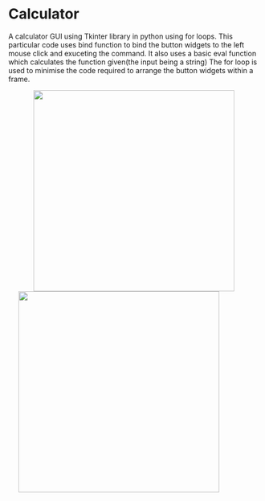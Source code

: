 # Calculator
A calculator GUI using Tkinter library in python using for loops.
This particular code uses bind function to bind the button widgets to the left mouse click and exuceting the command.
It also uses a basic eval function which calculates the function given(the input being a string)
The for loop is used to minimise the code required to arrange the button widgets within a frame.

<img src ="https://user-images.githubusercontent.com/69575673/90036896-2a151b00-dce1-11ea-9884-b5ab5ee68f92.PNG" width = 400 hspace = 50><img src = "https://user-images.githubusercontent.com/69575673/90043287-85e3a200-dce9-11ea-8509-0ef39593aec7.PNG" width = 400 hspace = 20>




